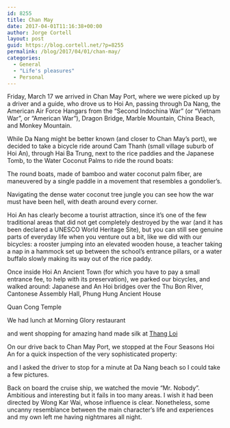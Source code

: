 ```yaml
---
id: 8255
title: Chan May
date: 2017-04-01T11:16:38+00:00
author: Jorge Cortell
layout: post
guid: https://blog.cortell.net/?p=8255
permalink: /blog/2017/04/01/chan-may/
categories:
  - General
  - "Life's pleasures"
  - Personal
---
```

Friday, March 17 we arrived in Chan May Port, where we were picked up by a driver and a guide, who drove us to Hoi An, passing through Da Nang, the American Air Force Hangars from the “Second Indochina War” (or “Vietnam War”, or “American War”), Dragon Bridge, Marble Mountain, China Beach, and Monkey Mountain.

While Da Nang might be better known (and closer to Chan May’s port), we decided to take a bicycle ride around Cam Thanh (small village suburb of Hoi An), through Hai Ba Trung, next to the rice paddies and the Japanese Tomb, to the Water Coconut Palms to ride the round boats:

The round boats, made of bamboo and water coconut palm fiber, are maneuvered by a single paddle in a movement that resembles a gondolier’s.

Navigating the dense water coconut tree jungle you can see how the war must have been hell, with death around every corner.

Hoi An has clearly become a tourist attraction, since it’s one of the few traditional areas that did not get completely destroyed by the war (and it has been declared a UNESCO World Heritage Site), but you can still see genuine parts of everyday life when you venture out a bit, like we did with our bicycles: a rooster jumping into an elevated wooden house, a teacher taking a nap in a hammock set up between the school’s entrance pillars, or a water buffalo slowly making its way out of the rice paddy.

Once inside Hoi An Ancient Town (for which you have to pay a small entrance fee, to help with its preservation), we parked our bicycles, and walked around: Japanese and An Hoi bridges over the Thu Bon River, Cantonese Assembly Hall, Phung Hung Ancient House

Quan Cong Temple

We had lunch at Morning Glory restaurant

and went shopping for amazing hand made silk at [Thang Loi](https://www.thangloi-hoian.com)

On our drive back to Chan May Port, we stopped at the Four Seasons Hoi An for a quick inspection of the very sophisticated property:

and I asked the driver to stop for a minute at Da Nang beach so I could take a few pictures.

Back on board the cruise ship, we watched the movie “Mr. Nobody”. Ambitious and interesting but it fails in too many areas. I wish it had been directed by Wong Kar Wai, whose influence is clear. Nonetheless, some uncanny resemblance between the main character’s life and experiences and my own left me having nightmares all night.